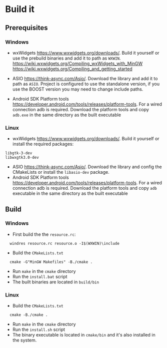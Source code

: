 # Build it

## Prerequisites

### Windows

- wxWidgets https://www.wxwidgets.org/downloads/. Build it yourself or use the prebuild binaries and add it to path as `WXWIN`. 
  https://wiki.wxwidgets.org/Compiling_wxWidgets_with_MinGW <br>
  https://wiki.wxwidgets.org/Compiling_and_getting_started

- ASIO https://think-async.com/Asio/. Download the library and add it to path as `ASIO`. Project is configured to use the standalone version, if you use the BOOST version you may need to change include paths.

- Android SDK Platform tools https://developer.android.com/tools/releases/platform-tools. For a wired connection adb is required. Download the platform tools and copy `adb.exe` in the same directory as the built executable


### Linux

- wxWidgets https://www.wxwidgets.org/downloads/. Build it yourself or install the required packages:
```
libgtk-3-dev
libwxgtk3.0-dev
```
- ASIO https://think-async.com/Asio/. Download the library and config the CMakeLists or install the `libasio-dev` package.
- Android SDK Platform tools https://developer.android.com/tools/releases/platform-tools. For a wired connection adb is required. Download the platform tools and copy `adb` executable in the same directory as the built executable



## Build

### Windows

- First build the the `resource.rc`:
```
  windres resource.rc resource.o -I$(WXWIN)\include
```
- Build the `CMakeLists.txt`
```
  cmake -G"MinGW Makefiles" -B./cmake . 
```
- Run `make` in the `cmake` directory
- Run the `install.bat` script
- The built binaries are located in `build/bin`

### Linux

- Build the `CMakeLists.txt`
```
  cmake -B./cmake .
```
- Run `make` in the `cmake` directory
- Run the `install.sh` script
- The binary executable is located in `cmake/bin` and it's also installed in the system.


